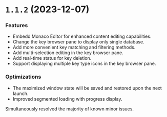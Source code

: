 # `1.1.2` (2023-12-07)

### Features

* Embedd Monaco Editor for enhanced content editing capabilities.
* Change the key browser pane to display only single database.
* Add more convenient key matching and filtering methods.
* Add multi-selection editing in the key browser pane.
* Add real-time status for key deletion.
* Support displaying multiple key type icons in the key browser pane.

### Optimizations
- The maximized window state will be saved and restored upon the next launch.
- Improved segmented loading with progress display.

Simultaneously resolved the majority of known minor issues.
